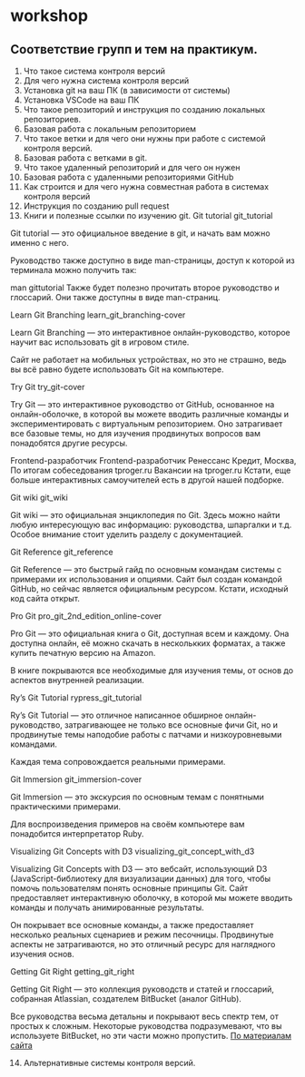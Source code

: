 # workshop

## Соответствие групп и тем на практикум.

1. Что такое система контроля версий
2. Для чего нужна система контроля версий
3. Установка git на ваш ПК (в зависимости от системы)
4. Установка VSCode на ваш ПК
5. Что такое репозиторий и инструкция по созданию локальных репозиториев.
6. Базовая работа с локальным репозиторием
7. Что такое ветки и для чего они нужны при работе с системой контроля версий.
8. Базовая работа с ветками в git.
9. Что такое удаленный репозиторий и для чего он нужен
10. Базовая работа с удаленными репозиториями GitHub
11. Как строится и для чего нужна совместная работа в системах контроля версий
12. Инструкция по созданию pull request
13. Книги и полезные ссылки по изучению git.
Git tutorial
git_tutorial

Git tutorial — это официальное введение в git, и начать вам можно именно с него.

Руководство также доступно в виде man-страницы, доступ к которой из терминала можно получить так:

man gittutorial
Также будет полезно прочитать второе руководство и глоссарий. Они также доступны в виде man-страниц.

Learn Git Branching
learn_git_branching-cover

Learn Git Branching — это интерактивное онлайн-руководство, которое научит вас использовать git в игровом стиле.

Сайт не работает на мобильных устройствах, но это не страшно, ведь вы всё равно будете использовать Git на компьютере.

Try Git
try_git-cover

Try Git — это интерактивное руководство от GitHub, основанное на онлайн-оболочке, в которой вы можете вводить различные команды и экспериментировать с виртуальным репозиторием. Оно затрагивает все базовые темы, но для изучения продвинутых вопросов вам понадобятся другие ресурсы.

Frontend-разработчик
Frontend-разработчик
Ренессанс Кредит, Москва, По итогам собеседования
tproger.ru
Вакансии на tproger.ru
Кстати, еще больше интерактивных самоучителей есть в другой нашей подборке.

Git wiki
git_wiki

Git wiki — это официальная энциклопедия по Git. Здесь можно найти любую интересующую вас информацию: руководства, шпаргалки и т.д. Особое внимание стоит уделить разделу с документацией.

Git Reference
git_reference

Git Reference — это быстрый гайд по основным командам системы с примерами их использования и опциями. Сайт был создан командой GitHub, но сейчас является официальным ресурсом. Кстати, исходный код сайта открыт.

Pro Git
pro_git_2nd_edition_online-cover

Pro Git — это официальная книга о Git, доступная всем и каждому. Она доступна онлайн, её можно скачать в несколькких форматах, а также купить печатную версию на Amazon.

В книге покрываются все необходимые для изучения темы, от основ до аспектов внутренней реализации.

Ry’s Git Tutorial
rypress_git_tutorial

Ry’s Git Tutorial — это отличное написанное обширное онлайн-руководство, затрагивающее не только все основные фичи Git, но и продвинутые темы наподобие работы с патчами и низкоуровневыми командами.

Каждая тема сопровождается реальными примерами.

Git Immersion
git_immersion-cover

Git Immersion — это экскурсия по основным темам с понятными практическими примерами.

Для воспроизведения примеров на своём компьютере вам понадобится интерпретатор Ruby.

Visualizing Git Concepts with D3
visualizing_git_concept_with_d3

Visualizing Git Concepts with D3 — это вебсайт, использующий D3 (JavaScript-библиотеку для визуализации данных) для того, чтобы помочь пользователям понять основные принципы Git. Сайт предоставляет интерактивную оболочку, в которой мы можете вводить команды и получать анимированные результаты.

Он покрывает все основные команды, а также предоставляет несколько реальных сценариев и режим песочницы. Продвинутые аспекты не затрагиваются, но это отличный ресурс для наглядного изучения основ.

Getting Git Right
getting_git_right

Getting Git Right — это коллекция руководств и статей и глоссарий, собранная Atlassian, создателем BitBucket (аналог GitHub).

Все руководства весьма детальны и покрывают весь спектр тем, от простых к сложным. Некоторые руководства подразумевают, что вы используете BitBucket, но эти части можно пропустить.
[По материалам сайта](https://tproger.ru/translations/10-free-resources-to-learn-git/?ysclid=l8hae89xib202125502)

14. Альтернативные системы контроля версий.

